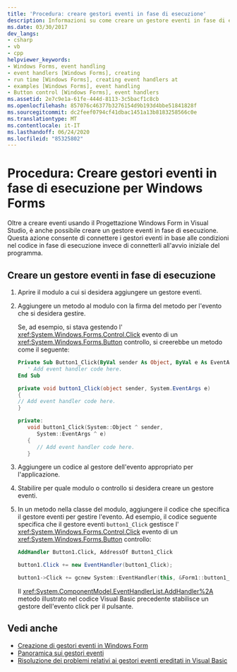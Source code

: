```yaml
---
title: 'Procedura: creare gestori eventi in fase di esecuzione'
description: Informazioni su come creare un gestore eventi in fase di esecuzione con il Progettazione Windows Form in Visual Studio. Questa azione consente di connettere i gestori eventi in fase di esecuzione.
ms.date: 03/30/2017
dev_langs:
- csharp
- vb
- cpp
helpviewer_keywords:
- Windows Forms, event handling
- event handlers [Windows Forms], creating
- run time [Windows Forms], creating event handlers at
- examples [Windows Forms], event handling
- Button control [Windows Forms], event handlers
ms.assetid: 2e7c9e1a-61fe-444d-8113-3c5bacf1c8cb
ms.openlocfilehash: 857076c46377b3276154d9b193d4bbe51841828f
ms.sourcegitcommit: dc2feef0794cf41dbac1451a13b8183258566c0e
ms.translationtype: MT
ms.contentlocale: it-IT
ms.lasthandoff: 06/24/2020
ms.locfileid: "85325802"
---
```

# <a name="how-to-create-event-handlers-at-run-time-for-windows-forms"></a>Procedura: Creare gestori eventi in fase di esecuzione per Windows Forms

Oltre a creare eventi usando il Progettazione Windows Form in Visual Studio, è anche possibile creare un gestore eventi in fase di esecuzione. Questa azione consente di connettere i gestori eventi in base alle condizioni nel codice in fase di esecuzione invece di connetterli all'avvio iniziale del programma.

## <a name="create-an-event-handler-at-run-time"></a>Creare un gestore eventi in fase di esecuzione

1. Aprire il modulo a cui si desidera aggiungere un gestore eventi.

2. Aggiungere un metodo al modulo con la firma del metodo per l'evento che si desidera gestire.

     Se, ad esempio, si stava gestendo l' <xref:System.Windows.Forms.Control.Click> evento di un <xref:System.Windows.Forms.Button> controllo, si creerebbe un metodo come il seguente:

    ```vb
    Private Sub Button1_Click(ByVal sender As Object, ByVal e As EventArgs)
       ' Add event handler code here.
    End Sub
    ```

    ```csharp
    private void button1_Click(object sender, System.EventArgs e)
    {
    // Add event handler code here.
    }
    ```

    ```cpp
    private:
       void button1_Click(System::Object ^ sender,
          System::EventArgs ^ e)
       {
          // Add event handler code here.
       }
    ```

3. Aggiungere un codice al gestore dell'evento appropriato per l'applicazione.

4. Stabilire per quale modulo o controllo si desidera creare un gestore eventi.

5. In un metodo nella classe del modulo, aggiungere il codice che specifica il gestore eventi per gestire l'evento. Ad esempio, il codice seguente specifica che il gestore eventi `button1_Click` gestisce l' <xref:System.Windows.Forms.Control.Click> evento di un <xref:System.Windows.Forms.Button> controllo:

    ```vb
    AddHandler Button1.Click, AddressOf Button1_Click
    ```

    ```csharp
    button1.Click += new EventHandler(button1_Click);
    ```

    ```cpp
    button1->Click += gcnew System::EventHandler(this, &Form1::button1_Click);
    ```

     Il <xref:System.ComponentModel.EventHandlerList.AddHandler%2A> metodo illustrato nel codice Visual Basic precedente stabilisce un gestore dell'evento click per il pulsante.

## <a name="see-also"></a>Vedi anche

- [Creazione di gestori eventi in Windows Form](creating-event-handlers-in-windows-forms.md)
- [Panoramica sui gestori eventi](event-handlers-overview-windows-forms.md)
- [Risoluzione dei problemi relativi ai gestori eventi ereditati in Visual Basic](../../visual-basic/programming-guide/language-features/events/troubleshooting-inherited-event-handlers.md)
